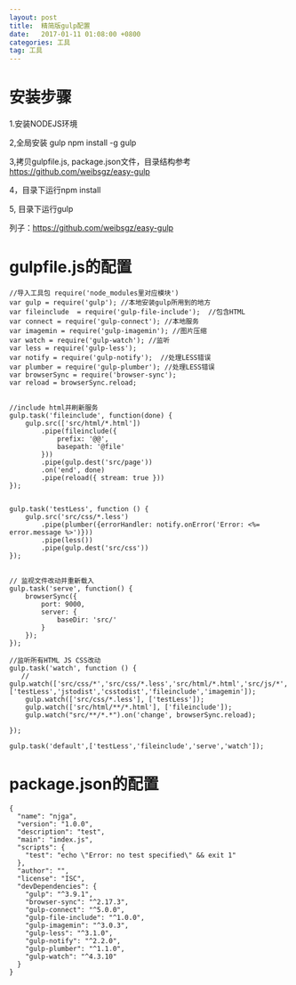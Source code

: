 ```yaml
---
layout: post
title:  精简版gulp配置
date:   2017-01-11 01:08:00 +0800
categories: 工具
tag: 工具
---
```



安装步骤
====================================
1.安装NODEJS环境

2,全局安装 gulp    npm install -g gulp

3,拷贝gulpfile.js, package.json文件，目录结构参考
https://github.com/weibsgz/easy-gulp

4，目录下运行npm install

5,  目录下运行gulp

列子：https://github.com/weibsgz/easy-gulp



gulpfile.js的配置
====================================


```
//导入工具包 require('node_modules里对应模块')
var gulp = require('gulp'); //本地安装gulp所用到的地方
var fileinclude  = require('gulp-file-include');  //包含HTML
var connect = require('gulp-connect'); //本地服务
var imagemin = require('gulp-imagemin'); //图片压缩
var watch = require('gulp-watch'); //监听
var less = require('gulp-less');
var notify = require('gulp-notify');  //处理LESS错误
var plumber = require('gulp-plumber'); //处理LESS错误
var browserSync = require('browser-sync');
var reload = browserSync.reload;


//include html并刷新服务
gulp.task('fileinclude', function(done) {
    gulp.src(['src/html/*.html'])
        .pipe(fileinclude({
            prefix: '@@',
            basepath: '@file'
        }))
        .pipe(gulp.dest('src/page'))
        .on('end', done)
        .pipe(reload({ stream: true }))
});


gulp.task('testLess', function () {
    gulp.src('src/css/*.less')
        .pipe(plumber({errorHandler: notify.onError('Error: <%= error.message %>')}))
        .pipe(less())
        .pipe(gulp.dest('src/css'))
});


// 监视文件改动并重新载入
gulp.task('serve', function() {
    browserSync({
        port: 9000,
        server: {
            baseDir: 'src/'
        }
    });
});

//监听所有HTML JS CSS改动
gulp.task('watch', function () {
   // gulp.watch(['src/css/*','src/css/*.less','src/html/*.html','src/js/*','src/images/*'], ['testLess','jstodist','csstodist','fileinclude','imagemin']);
    gulp.watch(['src/css/*.less'], ['testLess']);
    gulp.watch(['src/html/**/*.html'], ['fileinclude']);   
    gulp.watch("src/**/*.*").on('change', browserSync.reload); 
    
});

gulp.task('default',['testLess','fileinclude','serve','watch']);
```




package.json的配置
====================================
```
{
  "name": "njga",
  "version": "1.0.0",
  "description": "test",
  "main": "index.js",
  "scripts": {
    "test": "echo \"Error: no test specified\" && exit 1"
  },
  "author": "",
  "license": "ISC",
  "devDependencies": {
    "gulp": "^3.9.1",
    "browser-sync": "^2.17.3",
    "gulp-connect": "^5.0.0",
    "gulp-file-include": "^1.0.0",
    "gulp-imagemin": "^3.0.3",
    "gulp-less": "^3.1.0",
    "gulp-notify": "^2.2.0",
    "gulp-plumber": "^1.1.0",
    "gulp-watch": "^4.3.10"
  }
}
```